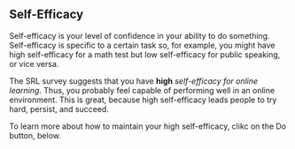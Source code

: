 ## Self-Efficacy

Self-efficacy is your level of confidence in your ability to do something. Self-efficacy is specific to a certain task so, for example, you might have high self-efficacy for a math test but low self-efficacy for public speaking, or vice versa. 

The SRL survey suggests that you have **high** *self-efficacy for online learning*. Thus, you probably feel capable of performing well in an online environment. This is great, because high self-efficacy leads people to try hard, persist, and succeed.  

To learn more about how to maintain your high self-efficacy, clikc on the Do button, below. 
